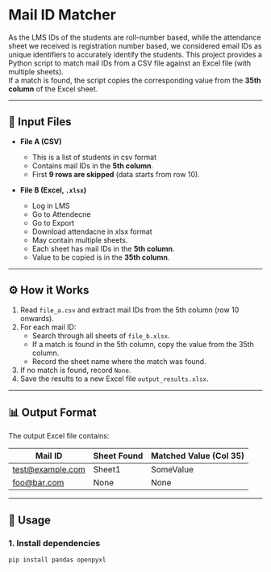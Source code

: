 # Mail ID Matcher
As the LMS IDs of the students are roll-number based, while the attendance sheet we received is registration number based, we considered email IDs as unique identifiers to accurately identify the students.
This project provides a Python script to match mail IDs from a CSV file against an Excel file (with multiple sheets).  
If a match is found, the script copies the corresponding value from the **35th column** of the Excel sheet.  

---

## 📂 Input Files

- **File A (CSV)**
  - This is a list of students in csv format 
  - Contains mail IDs in the **5th column**.  
  - First **9 rows are skipped** (data starts from row 10).  

- **File B (Excel, `.xlsx`)**
  - Log in LMS
  - Go to Attendecne
  - Go to Export
  - Download attendacne in xlsx format 
  - May contain multiple sheets.  
  - Each sheet has mail IDs in the **5th column**.  
  - Value to be copied is in the **35th column**.

---

## ⚙️ How it Works

1. Read `file_a.csv` and extract mail IDs from the 5th column (row 10 onwards).  
2. For each mail ID:
   - Search through all sheets of `file_b.xlsx`.  
   - If a match is found in the 5th column, copy the value from the 35th column.  
   - Record the sheet name where the match was found.  
3. If no match is found, record `None`.  
4. Save the results to a new Excel file `output_results.xlsx`.

---

## 📊 Output Format

The output Excel file contains:

| Mail ID         | Sheet Found | Matched Value (Col 35) |
|-----------------|-------------|-------------------------|
| test@example.com | Sheet1      | SomeValue              |
| foo@bar.com     | None        | None                   |

---

## 🚀 Usage

### 1. Install dependencies
```bash
pip install pandas openpyxl
